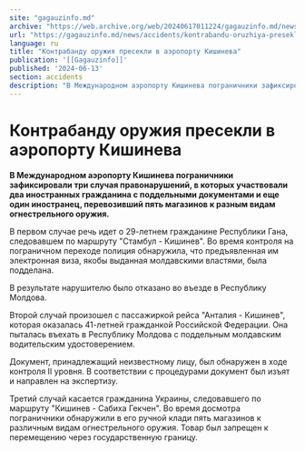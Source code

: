 ```yaml
---
site: "gagauzinfo.md"
archive: "https://web.archive.org/web/20240617011224/gagauzinfo.md/news/accidents/kontrabandu-oruzhiya-presekli-v-aeroportu-kishineva"
url: "https://gagauzinfo.md/news/accidents/kontrabandu-oruzhiya-presekli-v-aeroportu-kishineva"
language: ru
title: "Контрабанду оружия пресекли в аэропорту Кишинева"
publication: '[[Gagauzinfo]]'
published: '2024-06-13'
section: accidents
description: "В Международном аэропорту Кишинева пограничники зафиксировали три случая правонарушений, в которых участвовали два иностранных гражданина с поддельными документами и еще один иностранец, перевозивший пять магазинов к разным видам огнестрельного оружия."
---
```


# Контрабанду оружия пресекли в аэропорту Кишинева

**В Международном аэропорту Кишинева пограничники зафиксировали три случая правонарушений, в которых участвовали два иностранных гражданина с поддельными документами и еще один иностранец, перевозивший пять магазинов к разным видам огнестрельного оружия.**

В первом случае речь идет о 29-летнем гражданине Республики Гана, следовавшем по маршруту "Стамбул - Кишинев". Во время контроля на пограничном переходе полиция обнаружила, что предъявленная им электронная виза, якобы выданная молдавскими властями, была подделана.

В результате нарушителю было отказано во въезде в Республику Молдова.

Второй случай произошел с пассажиркой рейса "Анталия - Кишинев", которая оказалась 41-летней гражданкой Российской Федерации. Она пыталась въехать в Республику Молдова с поддельным молдавским водительским удостоверением.

Документ, принадлежащий неизвестному лицу, был обнаружен в ходе контроля II уровня. В соответствии с процедурами документ был изъят и направлен на экспертизу.

Третий случай касается гражданина Украины, следовавшего по маршруту "Кишинев - Сабиха Гекчен". Во время досмотра пограничники обнаружили в его ручной клади пять магазинов к различным видам огнестрельного оружия. Товар был запрещен к перемещению через государственную границу.